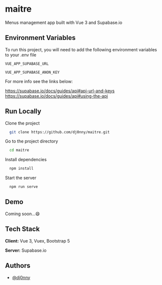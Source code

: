 # maitre

Menus management app built with Vue 3 and Supabase.io 

## Environment Variables

To run this project, you will need to add the following environment variables to your .env file

`VUE_APP_SUPABASE_URL`

`VUE_APP_SUPABASE_ANON_KEY`

For more info see the links below:

https://supabase.io/docs/guides/api#api-url-and-keys<br> https://supabase.io/docs/guides/api#using-the-api

## Run Locally

Clone the project

```bash
  git clone https://github.com/dj0nny/maitre.git
```

Go to the project directory

```bash
  cd maitre
```

Install dependencies

```bash
  npm install
```

Start the server

```bash
  npm run serve
```


## Demo

Coming soon...😄


## Tech Stack

**Client:** Vue 3, Vuex, Bootstrap 5

**Server:** Supabase.io


## Authors

- [@dj0nny](https://github.com/dj0nny)

